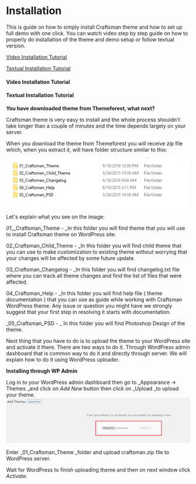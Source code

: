 # Installation

This is guide on how to simply install Craftsman theme and how to set up full demo with one click. You can watch video step by step guide on how to properly do installation of the theme and demo setup or follow textual version.

[Video Installation Tutorial](#video)

[Textual Installation Tutorial](#textual-installation-tutorial)

#### Video Installation Tutorial

#### **Textual Installation Tutorial**

**You have downloaded theme from Themeforest, what next?**

Craftsman theme is very easy to install and the whole process shouldn't take longer than a couple of minutes and the time depends largely on your server.

When you download the theme from Themeforest you will receive zip file which, when you extract it, will have folder structure similar to this:

![](/assets/1.png)

Let's explain what you see on the image:

_01_\_\_Craftsman\_Theme - \_In this folder you will find theme that you will use to install Craftsman theme on WordPress site.

02\_Craftsman\_Child\_Theme - \_In this folder you will find child theme that you can use to make customization to existing theme without worrying that your changes will be affected by some future update.

03\_Craftsman\_Changelog - \_In this folder you will find changelog.txt file where you can track all theme changes and find the list of files that were affected.

04\_Craftsman\_Help - \_In this folder you will find help file \( theme documentation \) that you can use as guide while working with Craftsman WordPress theme. Any issue or question you might have we strongly suggest that your first step in resolving it starts with documentation.

_05\_Craftsman\_PSD - _ In this folder you will find Photoshop Design of the theme.



Next thing that you have to do is to upload the theme to your WordPress site and activate it there. There are two ways to do it. Through WordPress admin dashboard that is common way to do it and directly through server. We will explain how to do it using WordPress uploader.

**Installing through WP Admin**

Log in to your WordPress admin dashboard then go to _Appearance -&gt; Themes _and click on _Add New_ button then click on _Upload _to upload your theme. ![](/assets/2.png)

Enter _01\_Craftsman\_Theme _folder and upload craftsman.zip file to WordPress server.

Wait for WordPress to finish uploading theme and then on next window click _Activate_.





